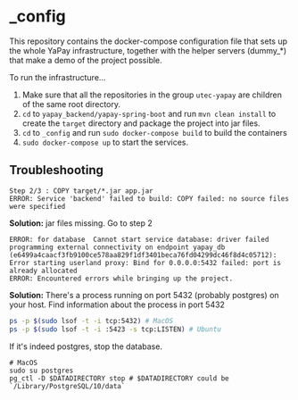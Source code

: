 # _config

This repository contains the docker-compose configuration file that sets up the whole YaPay infrastructure, together with the helper servers (dummy_*) that make a demo of the project possible.

To run the infrastructure...
1. Make sure that all the repositories in the group `utec-yapay` are children of the same root directory.
2. `cd` to `yapay_backend/yapay-spring-boot` and run `mvn clean install` to create the `target` directory and package the project into jar files.
3. `cd` to `_config` and run  `sudo docker-compose build` to build the containers
4. `sudo docker-compose up` to start the services.

## Troubleshooting
```console
Step 2/3 : COPY target/*.jar app.jar
ERROR: Service 'backend' failed to build: COPY failed: no source files were specified
```
**Solution:** jar files missing. Go to step 2

```console
ERROR: for database  Cannot start service database: driver failed programming external connectivity on endpoint yapay_db (e6499a4caacf3fb9100ce578aa829f1df3401beca76fd04299dc46f8d4c05712): Error starting userland proxy: Bind for 0.0.0.0:5432 failed: port is already allocated
ERROR: Encountered errors while bringing up the project.
```
**Solution:** There's a process running on port 5432 (probably postgres) on your host.
Find information about the process in port 5432
```bash
ps -p $(sudo lsof -t -i tcp:5432) # MacOS
ps -p $(sudo lsof -t -i :5423 -s tcp:LISTEN) # Ubuntu
```
If it's indeed postgres, stop the database.
```
# MacOS
sudo su postgres
pg_ctl -D $DATADIRECTORY stop # $DATADIRECTORY could be `/Library/PostgreSQL/10/data`
```
